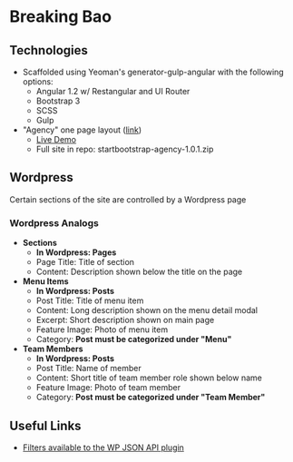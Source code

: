 # Breaking Bao

## Technologies
- Scaffolded using Yeoman's generator-gulp-angular with the following options:
    - Angular 1.2 w/ Restangular and UI Router
    - Bootstrap 3
    - SCSS
    - Gulp
- "Agency" one page layout ([link](http://startbootstrap.com/template-overviews/agency/))
    - [Live Demo](http://ironsummitmedia.github.io/startbootstrap-agency/)
    - Full site in repo: startbootstrap-agency-1.0.1.zip

## Wordpress
Certain sections of the site are controlled by a Wordpress page

### Wordpress Analogs
- **Sections**
    - **In Wordpress: Pages**
    - Page Title: Title of section
    - Content: Description shown below the title on the page
- **Menu Items**
    - **In Wordpress: Posts**
    - Post Title: Title of menu item
    - Content: Long description shown on the menu detail modal
    - Excerpt: Short description shown on main page
    - Feature Image: Photo of menu item
    - Category: **Post must be categorized under "Menu"**
- **Team Members**
    - **In Wordpress: Posts**
    - Post Title: Name of member
    - Content: Short title of team member role shown below name
    - Feature Image: Photo of team member
    - Category: **Post must be categorized under "Team Member"**

## Useful Links
- [Filters available to the WP JSON API plugin](http://wp-api.org/#posts_retrieve-posts)

